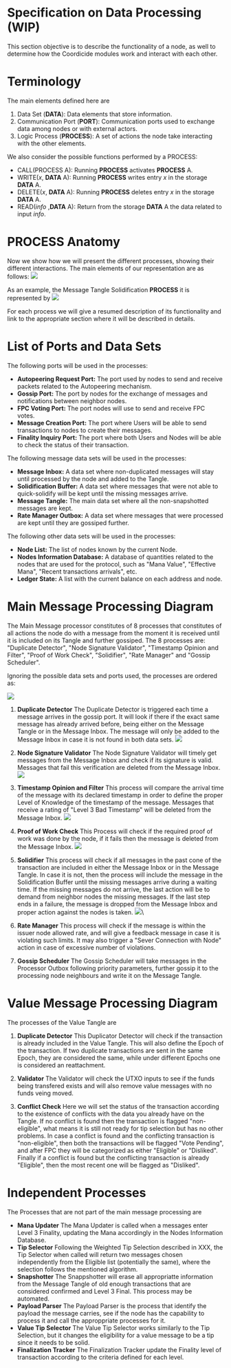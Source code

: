 # Specification on Data Processing (WIP)

This section objective is to describe the functionality of a node, as well to determine how the Coordicide modules work and interact with each other. 

# Terminology 

The main elements defined here are

1. Data Set (**DATA**): Data elements that store information.
2. Communication Port (**PORT**): Communication ports used to exchange data among nodes or with external actors.
3. Logic Process (**PROCESS**): A set of actions the node take interacting with the other elements. 



We also consider the possible functions performed by a PROCESS:

* CALL(PROCESS A): Running **PROCESS** activates  **PROCESS** A.
* WRITE($x$, **DATA** A): Running **PROCESS** writes entry $x$ in the storage **DATA** A.
* DELETE($x$, **DATA** A): Running **PROCESS** deletes entry $x$ in the storage **DATA** A.
* READ(*info* ,**DATA** A): Return from the storage **DATA** A the data related to input *info*.



# PROCESS Anatomy

Now we show how we will present the different processes, showing their different interactions. The main elements of our representation are as follows:
![](https://i.imgur.com/WuHlwWl.png)

As an example, the Message Tangle Solidification **PROCESS** it is represented by
![](https://i.imgur.com/YSjdBOP.png)

For each process we will give a resumed description of its functionality and link to the appropriate section where it will be described in details.

# List of Ports and Data Sets

The following ports will be used in the processes:

* **Autopeering Request Port:** The port used by nodes to send and receive packets related to the Autopeering mechanism. 
* **Gossip Port:** The port by nodes for the exchange of messages and notifications between neighbor nodes.
* **FPC Voting Port:** The port nodes will use to send and receive FPC votes.
* **Message Creation Port:** The port where Users will be able to send transactions to nodes to create their messages. 
* **Finality Inquiry Port:** The port where both Users and Nodes will be able to check the status of their transaction. 

The following message data sets will be used in the processes:
* **Message Inbox:** A data set where non-duplicated messages will stay until processed by the node and added to the Tangle. 
* **Solidification Buffer:** A data set where messages that were not able to quick-solidify will be kept until the missing messages arrive.
* **Message Tangle:** The main data set where all the non-snapshotted messages are kept. 
* **Rate Manager Outbox:** A data set where messages that were processed are kept until they are gossiped further. 

The following other data sets will be used in the processes:
* **Node List:** The list of nodes known by the current Node. 
* **Nodes Information Database:** A database of quantities related to the nodes that are used for the protocol, such as "Mana Value", "Effective Mana", "Recent transactions arrivals", etc. 
* **Ledger State:** A list with the current balance on each address and node. 


# Main Message Processing Diagram 

The Main Message processor constitutes of 8 processes that constitutes of all actions the node do with a message from the moment it is received until it is included on its Tangle and further gossiped. The 8 processes are: "Duplicate Detector", "Node Signature Validator", "Timestamp Opinion and Filter", "Proof of Work Check", "Solidifier", "Rate Manager" and "Gossip Scheduler".

Ignoring the possible data sets and ports used, the processes are ordered as:

![](https://i.imgur.com/xFjNlFd.png)


1. **Duplicate Detector**
The Duplicate Detector is triggered each time a message arrives in the gossip port. It will look if there if the exact same message has already arrived before, being either on the Message Tangle or in the Message Inbox. The message will only be added to the Message Inbox in case it is not found in both data sets.
![](https://i.imgur.com/5Ke3jId.png)

2. **Node Signature Validator**
The Node Signature Validator will timely get messages from the Message Inbox and check if its signature is valid. Messages that fail this verification are deleted from the Message Inbox.
![](https://i.imgur.com/mOrfhqz.png)

3. **Timestamp Opinion and Filter**
This process will compare the arrival time of the message with its declared timestamp in order to define the proper Level of Knowledge of the timestamp of the message. Messages that receive a rating of "Level 3 Bad Timestamp" will be deleted from the Message Inbox. 
![](https://i.imgur.com/lVa7H5L.png)

4. **Proof of Work Check**
This Process will check if the required proof of work was done by the node, if it fails then the message is deleted from the Message Inbox.
![](https://i.imgur.com/sn7UJFD.png)

5. **Solidifier**
This process will check if all messages in the past cone of the transaction are included in either the Message Inbox or in the Message Tangle. In case it is not, then the process will include the message in the Solidification Buffer until the missing messages arrive during a waiting time. If the missing messages do not arrive, the last action will be to demand from neighbor nodes the missing messages. If the last step ends in a failure, the message is dropped from the Message Inbox and proper action against the nodes is taken. 
![](https://i.imgur.com/YSjdBOP.png)\

6. **Rate Manager**
This process will check if the message is within the issuer node allowed rate, and will give a feedback message in case it is violating such limits. It may also trigger a "Sever Connection with Node" action in case of excessive number of violations.

8. **Gossip Scheduler**
The Gossip Scheduler will take messages in the Processor Outbox following priority parameters, further gossip it to the processing node neighbours and write it on the Message Tangle. 



# Value Message Processing Diagram 

The processes of the Value Tangle are 

1. **Duplicate Detector**
This Duplicator Detector will check if the transaction is already included in the Value Tangle. This will also define the Epoch of the transaction. If two duplicate transactions are sent in the same Epoch, they are considered the same, while under different Epochs one is considered an reattachment. 

2. **Validator**
The Validator will check the UTXO inputs to see if the funds being transfered exists and will also remove value messages with no funds veing moved. 


3. **Conflict Check**
Here we will set the status of the transaction according to the existence of conflicts with the data you already have on the Tangle. If no conflict is found then the transaction is flagged "non-eligible", what means it is still not ready for tip selection but has no other problems. In case a conflict is found and the conflicting transaction is "non-eligible", then both the transactions will be flagged "Vote Pending", and after FPC they will be categorized as either "Eligible" or "Disliked". Finally if a conflict is found but the conflicting transaction is already "Eligible", then the most recent one will be flagged as "Disliked".


# Independent Processes

The Processes that are not part of the main message processing are

* **Mana Updater**
The Mana Updater is called when a messages enter Level 3 Finality, updating the Mana accordingly in the Nodes Information Database. 
* **Tip Selector**
Following the Weighted Tip Selection described in XXX, the Tip Selector when called will return two messages chosen independently from the Eligible list (potentially the same), where the selection follows the mentioned algorithm. 
* **Snapshotter**
The Snappshotter will erase all appropriatte information from the Message Tangle of old enough transactions that are considered confirmed and Level 3 Final. This process may be automated. 
* **Payload Parser**
The Payload Parser is the process that identify the payload the message carries, see if the node has the capability to process it and call the approppriate processes for it. 
* **Value Tip Selector**
The Value Tip Selector works similarly to the Tip Selection, but it changes the eligibility for a value message to be a tip since it needs to be solid.
* **Finalization Tracker**
The Finalization Tracker update the Finality level of transaction according to the criteria defined for each level. 



<!--stackedit_data:
eyJkaXNjdXNzaW9ucyI6eyJ1WnFsUlZyU3ViSGYxYzA4Ijp7In
RleHQiOiJUaGUgcG9ydCByZXNwb25zaWJsZSBmb3IgdGhlIHBh
Y2tldHMgbmVlZGVkIHRvIG5vZGVzIHRvIHVzZSB0aGUgQXV0b3
BlZXJpbmcgbWVj4oCmIiwic3RhcnQiOjE1MzUsImVuZCI6MTYx
Nn0sInVIcEs0akRGZG1nUVVYUXgiOnsic3RhcnQiOjI0MzAsIm
VuZCI6MjQ0NSwidGV4dCI6Im5vbi1zbmFwc2hvdHRlZCJ9LCJz
N1BuQmQ0aVpvOFByaEhTIjp7InN0YXJ0IjoyNzExLCJlbmQiOj
I3MzcsInRleHQiOiJOb2RlcyBJbmZvcm1hdGlvbiBEYXRhYmFz
ZSJ9LCJIMExjTTlYVVdXbVMwd1QwIjp7InN0YXJ0IjozMDE0LC
JlbmQiOjMyMTMsInRleHQiOiJUaGUgTWFpbiBNZXNzYWdlIHBy
b2Nlc3NvciBjb25zdGl0dXRlcyBvZiA3IHByb2Nlc3NlcyB0aG
F0IGNvbnN0aXR1dGVzIG9mIGFsbCBh4oCmIn0sImc2WkRTQjF4
dGY1UVRDMWciOnsic3RhcnQiOjMyODcsImVuZCI6MzMxNSwidG
V4dCI6IlRpbWVzdGFtcCBPcGluaW9uIGFuZCBGaWx0ZXIifSwi
ZjR0SDh6MUcxMmFmdE8weCI6eyJzdGFydCI6MzM0MiwiZW5kIj
ozMzUyLCJ0ZXh0IjoiU29saWRpZmllciJ9LCJKNXJWbTI0VW9J
ZmRBY0plIjp7InN0YXJ0IjozODU0LCJlbmQiOjM4OTAsInRleH
QiOiIhW10oaHR0cHM6Ly9pLmltZ3VyLmNvbS81S2UzaklkLnBu
ZykifSwiQ1czVTQ4S1daRVpkM04zVSI6eyJzdGFydCI6NDA4Ny
wiZW5kIjo0MTA4LCJ0ZXh0IjoiZnJvbSB0aGUgTWVzc2FnZSBJ
bmJvIn0sIk9idnNOak8waWFuY3psaWUiOnsic3RhcnQiOjQzMD
EsImVuZCI6NDMxOSwidGV4dCI6IkxldmVsIG9mIEtub3dsZWRn
ZSJ9LCJtOUptUHlwalRHRGtKN05nIjp7InN0YXJ0Ijo0NDUyLC
JlbmQiOjQ0ODcsInRleHQiOiIhW10oaHR0cHM6Ly9pLmltZ3Vy
LmNvbS9sVmE3SDVMLnBuZyJ9LCJqd0ExT3lKN3VnVm1lejR5Ij
p7InN0YXJ0Ijo0NjU3LCJlbmQiOjQ2OTMsInRleHQiOiIhW10o
aHR0cHM6Ly9pLmltZ3VyLmNvbS9zbjdVSkZELnBuZykifSwiYj
RhM2tJeVpsWlJPZFZLRiI6eyJzdGFydCI6NTE3NywiZW5kIjo1
MjQ0LCJ0ZXh0IjoiZnJvbSB0aGUgTWVzc2FnZSBJbmJveCBhbm
QgcHJvcGVyIGFjdGlvbiBhZ2FpbnN0IHRoZSBub2RlcyBpcyB0
YWtlbiJ9LCJmQWtLa1Z2U3VTUWxwclNnIjp7InN0YXJ0Ijo1ND
c4LCJlbmQiOjU1NTUsInRleHQiOiJTZXZlciBDb25uZWN0aW9u
IHdpdGggTm9kZVwiIGFjdGlvbiBpbiBjYXNlIG9mIGV4Y2Vzc2
l2ZSBudW1iZXIgb2YgdmlvbGF0aW9ucy4ifSwiNlNFQk1qZlpy
ZUNWSmFxZCI6eyJzdGFydCI6NTI5MCwiZW5kIjo1MzA0LCJ0ZX
h0IjoiKlJhdGUgTWFuYWdlcioifSwiRzFPd1p1QjNidHg1cmZx
ViI6eyJzdGFydCI6NTU2MiwiZW5kIjo1NTc4LCJ0ZXh0IjoiR2
9zc2lwIFNjaGVkdWxlciJ9fSwiY29tbWVudHMiOnsiME9jMllm
YXVpeHY4U0NyUCI6eyJkaXNjdXNzaW9uSWQiOiJ1WnFsUlZyU3
ViSGYxYzA4Iiwic3ViIjoiZ2g6NTExMTI2MTgiLCJ0ZXh0Ijoi
dGhlIHBvcnQgZm9yIGF1dG9wZWVyaW5nIHByb3RvY29sL3JlcX
Vlc3RzPyBEb24gdCB1bmRlcnN0YW5kIHdoYXQgdGhlIGRlY2lz
aW9uIG9uICB3aG8gdG8gY29ubmVjdCBoYXMgdG8gdG8gd2l0aC
B0aGUgcG9ydC4iLCJjcmVhdGVkIjoxNTk1NDIwOTc3NTU0fSwi
M2NBRVcyZnB0dFVGcW8wTiI6eyJkaXNjdXNzaW9uSWQiOiJ1Wn
FsUlZyU3ViSGYxYzA4Iiwic3ViIjoiZ2g6NjgyNTAzNTAiLCJ0
ZXh0IjoiSSB0cmllZCB0byBnaXZlIGEgYmV0dGVyIHdvcmRpbm
csIHRoZSBvbGQgb25lIHdhcyBhd2Z1bC4iLCJjcmVhdGVkIjox
NTk1NDQ0MTExMTQyfSwidTJXUHYwTlpPVDRqUk9jaCI6eyJkaX
NjdXNzaW9uSWQiOiJ1WnFsUlZyU3ViSGYxYzA4Iiwic3ViIjoi
Z2g6NTExMTI2MTgiLCJ0ZXh0Ijoic28gaXRzIHRoZSBzYW1lIH
BvcnQgZm9yIHNlbmRpbmcgYW5kIHJlcXVlc3RpbmcuIElmIHll
cyBwZXJoYXBzIGp1c3QgY2FsbCBpc3QgQXV0b3BlZXJpbmcgUG
9ydCIsImNyZWF0ZWQiOjE1OTU1MDA1ODYxMjJ9LCJoNk51QkRJ
NHBObjZKakRDIjp7ImRpc2N1c3Npb25JZCI6InVIcEs0akRGZG
1nUVVYUXgiLCJzdWIiOiJnaDo1MTExMjYxOCIsInRleHQiOiJk
ZWZpbmUgc25hcHNob3Qgc29tZXdoZXJlIiwiY3JlYXRlZCI6MT
U5NTUwMDcwMjk1NX0sImlUNlVPNEVVdHA0dXBhZ1ciOnsiZGlz
Y3Vzc2lvbklkIjoiczdQbkJkNGlabzhQcmhIUyIsInN1YiI6Im
doOjUxMTEyNjE4IiwidGV4dCI6Imp1c3QgXCJOb2RlIERhdGFi
YXNlXCI/IiwiY3JlYXRlZCI6MTU5NTUwMDgxMDUzNX0sIlRRSG
x6MFdQN1ZaT2UycEsiOnsiZGlzY3Vzc2lvbklkIjoiSDBMY005
WFVXV21TMHdUMCIsInN1YiI6ImdoOjUxMTEyNjE4IiwidGV4dC
I6IlRoZSBNYWluIE1lc3NhZ2UgcHJvY2Vzc29yIGlzIGRpdmlk
ZWQgaW50byA3IHN1Yi1wcm9jZXNzZXM7IGNvdmVyaW5nIGFsbC
BhY3Rpb25zIGEgbm9kZSBoYXMgdG8gcGVyZm9ybSBpbiBvcmRl
ciB0byBzZW5kIGEgbWVzc2FnZSA/IiwiY3JlYXRlZCI6MTU5NT
UwMDk3OTE0Mn0sImRGSkxuZ3RyaVM2ancxajgiOnsiZGlzY3Vz
c2lvbklkIjoiSDBMY005WFVXV21TMHdUMCIsInN1YiI6ImdoOj
UxMTEyNjE4IiwidGV4dCI6IjctPjgiLCJjcmVhdGVkIjoxNTk1
NTAxMDA3MzgzfSwiREpVSFFiZmcwVkwzOHpmOSI6eyJkaXNjdX
NzaW9uSWQiOiJnNlpEU0IxeHRmNVFUQzFnIiwic3ViIjoiZ2g6
NTExMTI2MTgiLCJ0ZXh0IjoiVGltZXN0YW1wIGNoZWNrPyIsIm
NyZWF0ZWQiOjE1OTU1MDEwMzEyODd9LCJYN1VkVUdodHVBOFRm
T3pyIjp7ImRpc2N1c3Npb25JZCI6ImY0dEg4ejFHMTJhZnRPMH
giLCJzdWIiOiJnaDo1MTExMjYxOCIsInRleHQiOiJvciBNVCBT
b2xpZGlmaWVyPyIsImNyZWF0ZWQiOjE1OTU1MDEwNTY0MjR9LC
JaZklCazd1VjA3eVhGaHlkIjp7ImRpc2N1c3Npb25JZCI6Iko1
clZtMjRVb0lmZEFjSmUiLCJzdWIiOiJnaDo1MTExMjYxOCIsIn
RleHQiOiJXaHkgRGVsZXRlIGluIE1lc3NhZ2UgSW5ib3g/Iiwi
Y3JlYXRlZCI6MTU5NTUwMTIwNjQ2MH0sIjhrY2F6eHk5akw3MV
dVRGEiOnsiZGlzY3Vzc2lvbklkIjoiQ1czVTQ4S1daRVpkM04z
VSIsInN1YiI6ImdoOjUxMTEyNjE4IiwidGV4dCI6ImFkZCBcIk
RFTEVURSBNZXNzYWdlIEluYm94XCIiLCJjcmVhdGVkIjoxNTk1
NTAxMzg0MzY2fSwiUUE4OEpXV1VGSWxtVHExSCI6eyJkaXNjdX
NzaW9uSWQiOiJDVzNVNDhLV1pFWmQzTjNVIiwic3ViIjoiZ2g6
NTExMTI2MTgiLCJ0ZXh0IjoiT25jZSBhIG1lc3NhZ2UgaXMgZG
VsZXRlZCBmcm9tIEluYm94LCBnb3NzaXAgbWlnaHQgcHV0IGl0
IHRoZXJlIHlldCBhbm90aGVyIHRpbWUgPyIsImNyZWF0ZWQiOj
E1OTU1MDE0MzYwMzZ9LCJWU1dKUXpZd3o3NXhWZGhBIjp7ImRp
c2N1c3Npb25JZCI6Ik9idnNOak8waWFuY3psaWUiLCJzdWIiOi
JnaDo1MTExMjYxOCIsInRleHQiOiJpbnRyb2R1Y2UgbGluayB0
byBEZWZpbml0aW9uIiwiY3JlYXRlZCI6MTU5NTUwMTQ3NDg0OX
0sIlc1RzdYY2ZOQnZrSFBhVnkiOnsiZGlzY3Vzc2lvbklkIjoi
bTlKbVB5cGpUR0RrSjdOZyIsInN1YiI6ImdoOjUxMTEyNjE4Ii
widGV4dCI6Ik1pc3NpbmcgREVMRVRFIE1lc3NhZ2UgSU5CT1gs
IiwiY3JlYXRlZCI6MTU5NTUwMTU0NjAzN30sIjR5ZUFuOFRZVV
JCc3B6RHgiOnsiZGlzY3Vzc2lvbklkIjoibTlKbVB5cGpUR0Rr
SjdOZyIsInN1YiI6ImdoOjUxMTEyNjE4IiwidGV4dCI6IkFuZC
BSRUFEIiwiY3JlYXRlZCI6MTU5NTUwMTY2MTYyM30sInUzV3NW
MnRpRGRBOG5ZTkUiOnsiZGlzY3Vzc2lvbklkIjoiandBMU95Sj
d1Z1ZtZXo0eSIsInN1YiI6ImdoOjUxMTEyNjE4IiwidGV4dCI6
Ildyb25nIERCIG9wZXJhdGlvbjsgUkVBRC9ERUxFVEUgTWVzc2
FnZSBJbmJveCIsImNyZWF0ZWQiOjE1OTU1MDE3Mjk2NzB9LCIy
QWJPYW1TRzc5N1dDQ3JtIjp7ImRpc2N1c3Npb25JZCI6ImI0YT
NrSXlabFpST2RWS0YiLCJzdWIiOiJnaDo1MTExMjYxOCIsInRl
eHQiOiJhZGQgdGhlc2UgYWN0aW9uIHRvIGZpZ3VyZSIsImNyZW
F0ZWQiOjE1OTU1MDE4MjE1NjB9LCJMS25HQVluMkw2QUFRRllG
Ijp7ImRpc2N1c3Npb25JZCI6ImZBa0trVnZTdVNRbHByU2ciLC
JzdWIiOiJnaDo1MTExMjYxOCIsInRleHQiOiJ5b3UgbWVhbiBk
cm9wcGluZyB0aGUgbm9kZT8iLCJjcmVhdGVkIjoxNTk1NTAyMD
AyOTYwfSwiYXJPVE80eExVQ01KZ0lSVyI6eyJkaXNjdXNzaW9u
SWQiOiI2U0VCTWpmWnJlQ1ZKYXFkIiwic3ViIjoiZ2g6NTExMT
I2MTgiLCJ0ZXh0IjoiQWRkIEZpZ3VyZSIsImNyZWF0ZWQiOjE1
OTU1MDIwMjI1NTB9LCIxYVZpQ0JyTUNEWUNFb3VmIjp7ImRpc2
N1c3Npb25JZCI6IkcxT3dadUIzYnR4NXJmcVYiLCJzdWIiOiJn
aDo1MTExMjYxOCIsInRleHQiOiJBZGQgRmlndXJlIiwiY3JlYX
RlZCI6MTU5NTUwMjA1MDA0OX19LCJoaXN0b3J5IjpbLTIxMzU3
NjY3NCwxOTczMTgxMDYzLC0xNTgxOTUxODExLC02NDQyMDI4Mj
gsLTE3NTI0NzY3Nyw4OTAzNTYzNDksLTY3NjY0NTIxOV19
-->